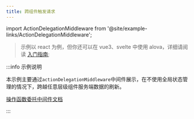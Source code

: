 ```yaml
---
title: 跨组件触发请求
---
```


import ActionDelegationMiddleware from '@site/example-links/ActionDelegationMiddleware';

> 示例以 react 为例，但你还可以在 vue3、svelte 中使用 alova，详细请阅读 [入门指南](/tutorial/getting-started/introduce);

<ActionDelegationMiddleware></ActionDelegationMiddleware>

:::info 示例说明

本示例主要通过`actionDelegationMiddleware`中间件展示，在不使用全局状态管理的情况下，跨越任意层级组件服务端数据的刷新。

[操作函数委托中间件文档](/tutorial/client/strategy/action-delegation-middleware)

:::
